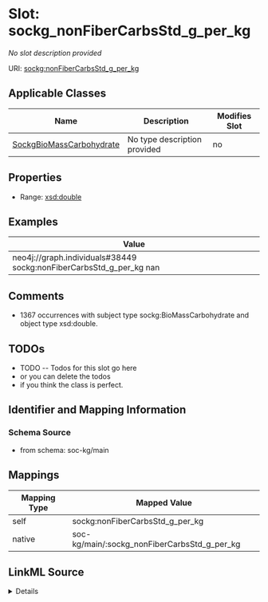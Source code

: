

# Slot: sockg_nonFiberCarbsStd_g_per_kg


_No slot description provided_





URI: [sockg:nonFiberCarbsStd_g_per_kg](http://www.semanticweb.org/sockg/ontologies/2024/0/soil-carbon-ontology/nonFiberCarbsStd_g_per_kg)



<!-- no inheritance hierarchy -->





## Applicable Classes

| Name | Description | Modifies Slot |
| --- | --- | --- |
| [SockgBioMassCarbohydrate](../classes/SockgBioMassCarbohydrate.md) | No type description provided |  no  |







## Properties

* Range: [xsd:double](http://www.w3.org/2001/XMLSchema#double)






## Examples

| Value |
| --- |
| neo4j://graph.individuals#38449 sockg:nonFiberCarbsStd_g_per_kg nan |

## Comments

* 1367 occurrences with subject type sockg:BioMassCarbohydrate and object type xsd:double.

## TODOs

* TODO -- Todos for this slot go here
* or you can delete the todos
* if you think the class is perfect.

## Identifier and Mapping Information







### Schema Source


* from schema: soc-kg/main




## Mappings

| Mapping Type | Mapped Value |
| ---  | ---  |
| self | sockg:nonFiberCarbsStd_g_per_kg |
| native | soc-kg/main/:sockg_nonFiberCarbsStd_g_per_kg |




## LinkML Source

<details>
```yaml
name: sockg_nonFiberCarbsStd_g_per_kg
description: No slot description provided
todos:
- TODO -- Todos for this slot go here
- or you can delete the todos
- if you think the class is perfect.
comments:
- 1367 occurrences with subject type sockg:BioMassCarbohydrate and object type xsd:double.
examples:
- value: neo4j://graph.individuals#38449 sockg:nonFiberCarbsStd_g_per_kg nan
from_schema: soc-kg/main
rank: 1000
slot_uri: sockg:nonFiberCarbsStd_g_per_kg
alias: sockg_nonFiberCarbsStd_g_per_kg
domain_of:
- sockg_BioMassCarbohydrate
range: double

```
</details>